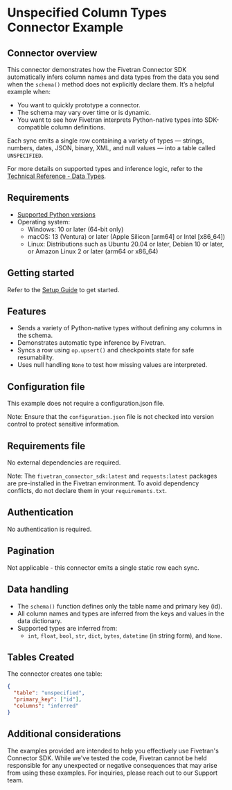 # Unspecified Column Types Connector Example

## Connector overview
This connector demonstrates how the Fivetran Connector SDK automatically infers column names and data types from the data you send when the `schema()` method does not explicitly declare them. It’s a helpful example when:
- You want to quickly prototype a connector.
- The schema may vary over time or is dynamic.
- You want to see how Fivetran interprets Python-native types into SDK-compatible column definitions.

Each sync emits a single row containing a variety of types — strings, numbers, dates, JSON, binary, XML, and null values — into a table called `UNSPECIFIED`.

For more details on supported types and inference logic, refer to the [Technical Reference - Data Types](https://fivetran.com/docs/connectors/connector-sdk/technical-reference#supporteddatatypes).


## Requirements
- [Supported Python versions](https://github.com/fivetran/fivetran_connector_sdk/blob/main/README.md#requirements)   
- Operating system:
  - Windows: 10 or later (64-bit only)
  - macOS: 13 (Ventura) or later (Apple Silicon [arm64] or Intel [x86_64])
  - Linux: Distributions such as Ubuntu 20.04 or later, Debian 10 or later, or Amazon Linux 2 or later (arm64 or x86_64)


## Getting started
Refer to the [Setup Guide](https://fivetran.com/docs/connectors/connector-sdk/setup-guide) to get started.


## Features
- Sends a variety of Python-native types without defining any columns in the schema.
- Demonstrates automatic type inference by Fivetran.
- Syncs a row using `op.upsert()` and checkpoints state for safe resumability.
- Uses null handling `None` to test how missing values are interpreted.


## Configuration file
This example does not require a configuration.json file.

Note: Ensure that the `configuration.json` file is not checked into version control to protect sensitive information.


## Requirements file
No external dependencies are required.

Note: The `fivetran_connector_sdk:latest` and `requests:latest` packages are pre-installed in the Fivetran environment. To avoid dependency conflicts, do not declare them in your `requirements.txt`.


## Authentication
No authentication is required.

## Pagination
Not applicable - this connector emits a single static row each sync.


## Data handling
- The `schema()` function defines only the table name and primary key (id).
- All column names and types are inferred from the keys and values in the data dictionary.
- Supported types are inferred from:
  - `int`, `float`, `bool`, `str`, `dict`, `bytes`, `datetime` (in string form), and `None`.


## Tables Created
The connector creates one table:

```json
{
  "table": "unspecified",
  "primary_key": ["id"],
  "columns": "inferred"
}
```


## Additional considerations

The examples provided are intended to help you effectively use Fivetran's Connector SDK. While we've tested the code, Fivetran cannot be held responsible for any unexpected or negative consequences that may arise from using these examples. For inquiries, please reach out to our Support team.